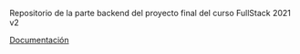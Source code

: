 Repositorio de la parte backend del proyecto final del curso FullStack 2021 v2

[Documentación](https://bump.sh/doc/api-backend)
